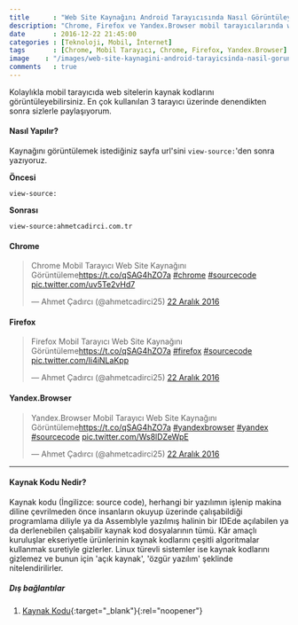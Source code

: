 ```yaml
---
title      : "Web Site Kaynağını Android Tarayıcısında Nasıl Görüntüleyebilirim?"
description: "Chrome, Firefox ve Yandex.Browser mobil tarayıcılarında web sitelerin kaynak kodlarını görüntüleme..."
date       : 2016-12-22 21:45:00
categories : [Teknoloji, Mobil, İnternet]
tags       : [Chrome, Mobil Tarayıcı, Chrome, Firefox, Yandex.Browser]
image    : "/images/web-site-kaynagini-android-tarayicsinda-nasil-goruntuleyebilirim.png"
comments   : true
---
```


Kolaylıkla mobil tarayıcıda web sitelerin kaynak kodlarını görüntüleyebilirsiniz. En çok kullanılan 3 tarayıcı üzerinde denendikten sonra sizlerle paylaşıyorum. 

#### Nasıl Yapılır?

Kaynağını görüntülemek istediğiniz sayfa url'sini `view-source:`'den sonra yazıyoruz.

**Öncesi**

```
view-source:
```

**Sonrası**

```
view-source:ahmetcadirci.com.tr
```

#### Chrome 

<blockquote class="twitter-tweet" data-lang="tr"><p lang="tr" dir="ltr">Chrome Mobil Tarayıcı Web Site Kaynağını Görüntüleme<a href="https://t.co/qSAG4hZO7a">https://t.co/qSAG4hZO7a</a> <a href="https://twitter.com/hashtag/chrome?src=hash">#chrome</a> <a href="https://twitter.com/hashtag/sourcecode?src=hash">#sourcecode</a> <a href="https://t.co/uv5Te2vHd7">pic.twitter.com/uv5Te2vHd7</a></p>&mdash; Ahmet Çadırcı (@ahmetcadirci25) <a href="https://twitter.com/ahmetcadirci25/status/812003258474430464">22 Aralık 2016</a></blockquote>

#### Firefox

<blockquote class="twitter-tweet" data-lang="tr"><p lang="tr" dir="ltr">Firefox Mobil Tarayıcı Web Site Kaynağını Görüntüleme<a href="https://t.co/qSAG4hZO7a">https://t.co/qSAG4hZO7a</a> <a href="https://twitter.com/hashtag/firefox?src=hash">#firefox</a> <a href="https://twitter.com/hashtag/sourcecode?src=hash">#sourcecode</a> <a href="https://t.co/Ii4iNLaKpp">pic.twitter.com/Ii4iNLaKpp</a></p>&mdash; Ahmet Çadırcı (@ahmetcadirci25) <a href="https://twitter.com/ahmetcadirci25/status/812004052280033280">22 Aralık 2016</a></blockquote>

#### Yandex.Browser

<blockquote class="twitter-tweet" data-lang="tr"><p lang="tr" dir="ltr">Yandex.Browser Mobil Tarayıcı Web Site Kaynağını Görüntüleme<a href="https://t.co/qSAG4hZO7a">https://t.co/qSAG4hZO7a</a> <a href="https://twitter.com/hashtag/yandexbrowser?src=hash">#yandexbrowser</a> <a href="https://twitter.com/hashtag/yandex?src=hash">#yandex</a> <a href="https://twitter.com/hashtag/sourcecode?src=hash">#sourcecode</a> <a href="https://t.co/Ws8lDZeWpE">pic.twitter.com/Ws8lDZeWpE</a></p>&mdash; Ahmet Çadırcı (@ahmetcadirci25) <a href="https://twitter.com/ahmetcadirci25/status/812003841923129344">22 Aralık 2016</a></blockquote>

<script async src="//platform.twitter.com/widgets.js" charset="utf-8"></script>

* * * 

#### Kaynak Kodu Nedir?

Kaynak kodu (İngilizce: source code), herhangi bir yazılımın işlenip makina diline çevrilmeden önce insanların okuyup üzerinde çalışabildiği programlama diliyle ya da Assemblyle yazılmış halinin bir IDEde açılabilen ya da derlenebilen çalışabilir kaynak kod dosyalarının tümü. Kâr amaçlı kuruluşlar ekseriyetle ürünlerinin kaynak kodlarını çeşitli algoritmalar kullanmak suretiyle gizlerler. Linux türevli sistemler ise kaynak kodlarını gizlemez ve bunun için 'açık kaynak', 'özgür yazılım' şeklinde nitelendirilirler.

##### Dış bağlantılar

1. [Kaynak Kodu](https://tr.wikipedia.org/wiki/Kaynak_kodu){:target="_blank"}{:rel="noopener"}